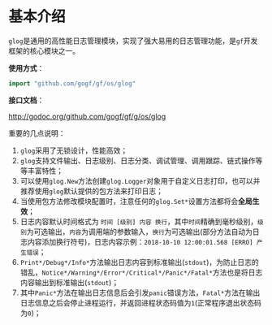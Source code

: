 # 基本介绍
`glog`是通用的高性能日志管理模块，实现了强大易用的日志管理功能，是`gf`开发框架的核心模块之一。

**使用方式**：
```go
import "github.com/gogf/gf/os/glog"
```

**接口文档**：

http://godoc.org/github.com/gogf/gf/g/os/glog

重要的几点说明：
1. `glog`采用了无锁设计，性能高效；
1. `glog`支持文件输出、日志级别、日志分类、调试管理、调用跟踪、链式操作等等丰富特性；
1. 可以使用`glog.New`方法创建`glog.Logger`对象用于自定义日志打印，也可以并推荐使用`glog`默认提供的包方法来打印日志；
1. 当使用包方法修改模块配置时，注意任何的`glog.Set*`设置方法都将会**全局生效**；
1. 日志内容默认时间格式为 `时间 [级别] 内容 换行`，其中`时间`精确到毫秒级别，`级别`为可选输出，`内容`为调用端的参数输入，`换行`为可选输出(部分方法自动为日志内容添加换行符号)，日志内容示例：`2018-10-10 12:00:01.568 [ERRO] 产生错误`；
2. `Print*/Debug*/Info*`方法输出日志内容到标准输出(`stdout`)，为防止日志的错乱，`Notice*/Warning*/Error*/Critical*/Panic*/Fatal*`方法也是将日志内容输出到标准输出(`stdout`)；
3. 其中`Panic*`方法在输出日志信息后会引发`panic`错误方法，`Fatal*`方法在输出日志信息之后会停止进程运行，并返回进程状态码值为`1`(正常程序退出状态码为`0`)；


















